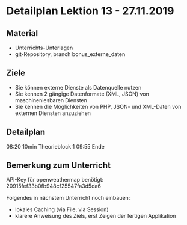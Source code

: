 Detailplan Lektion 13 - 27.11.2019
============================================

Material
--------

* Unterrichts-Unterlagen
* git-Repository, branch bonus_externe_daten

Ziele
-----
* Sie können externe Dienste als Datenquelle nutzen
* Sie kennen 2 gängige Datenformate (XML, JSON) von maschinenlesbaren Diensten
* Sie kennen die Möglichkeiten von PHP, JSON- und XML-Daten von externen Diensten anzuziehen

Detailplan
----------

08:20 10min Theorieblock 1
09:55 Ende

Bemerkung zum Unterricht
------------------------

API-Key für openweathermap benötigt: 20915fef33b0fb948cf25547fa3d5da6

Folgendes in nächstem Unterricht noch einbauen:

- lokales Caching (via File, via Session)
- klarere Anweisung des Ziels, erst Zeigen der fertigen Applikation

